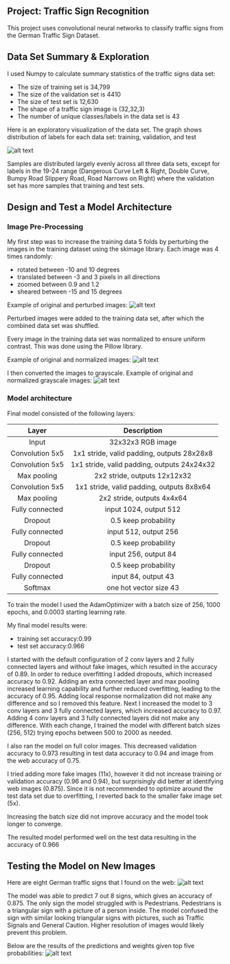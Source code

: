 ## Project: Traffic Sign Recognition

This project uses convolutional neural networks to classify traffic signs from the German Traffic Sign Dataset.

## Data Set Summary & Exploration

I used Numpy to calculate summary statistics of the traffic signs data set:

* The size of training set is 34,799
* The size of the validation set is 4410
* The size of test set is 12,630
* The shape of a traffic sign image is (32,32,3)
* The number of unique classes/labels in the data set is 43


Here is an exploratory visualization of the data set. The graph shows distribution of labels for each data set: training, validation, and test

![alt text](images/dataset.png)

Samples are distributed largely evenly across all three data sets, except for labels in the 19-24 range (Dangerous Curve Left & Right, Double Curve, Bumpy Road Slippery Road, Road Narrows on Right) where the validation set has more samples that training and test sets.

## Design and Test a Model Architecture
### Image Pre-Processing
My first step was to increase the training data 5 folds by perturbing the images in the training dataset using the skimage library. Each image was 4 times randomly:
* rotated between -10 and 10 degrees
* translated between -3 and 3 pixels in all directions
* zoomed between 0.9 and 1.2
* sheared between -15 and 15 degrees

Example of original and perturbed images:
![alt text](images/original_perturbed.png)

Perturbed images were added to the training data set, after which the combined data set was shuffled.

Every image in the training data set was normalized to ensure uniform contrast. This was done using the Pillow library.

Example of original and normalized images:
![alt text](images/normalized.png)

I then converted the images to grayscale. Example of original and normalized grayscale images:
![alt text](images/normalizedgrayscale.png)

### Model architecture
Final model consisted of the following layers:

| Layer         		|     Description	        					|
|:---------------------:|:---------------------------------------------:|
|Input         		| 32x32x3 RGB image   							|
|Convolution 5x5 | 1x1 stride, valid padding, outputs 28x28x8 |
|Convolution 5x5 | 1x1 stride, valid padding, outputs 24x24x32 |
|Max pooling | 2x2 stride, outputs 12x12x32 |
|Convolution 5x5 | 1x1 stride, valid padding, outputs 8x8x64 |
|Max pooling| 2x2 stride, outputs 4x4x64 |
|Fully connected | input 1024, output 512 |
|Dropout | 0.5 keep probability |
|Fully connected | input 512, output 256 |
|Dropout | 0.5 keep probability |
|Fully connected | input 256, output 84 |
|Dropout | 0.5 keep probability |
|Fully connected | input 84, output 43 |
|Softmax | one hot vector size 43|

To train the model I used the AdamOptimizer with a batch size of 256, 1000 epochs, and 0.0003 starting learning rate.

My final model results were:
* training set accuracy:0.99
* test set accuracy:0.966


I started with the default configuration of 2 conv layers and 2 fully connected layers and without fake images, which resulted in the accuracy of 0.89. In order to reduce overfitting I added dropouts, which increased accuracy to 0.92. Adding an extra connected layer and max pooling increased learning capability and further reduced overfitting, leading to the accuracy of 0.95. Adding local response normalization did not make any difference and so I removed this feature. Next I increased the model to 3 conv layers and 3 fully connected layers, which increased accuracy to 0.97. Adding 4 conv layers and 3 fully connected layers did not make any difference. With each change, I trained the model with different batch sizes (256, 512) trying epochs between 500 to 2000 as needed.

I also ran the model on full color images. This decreased validation accuracy to 0.973 resulting in test data accuracy to 0.94 and image from the web accuracy of 0.75.

I tried adding more fake images (11x), however it did not increase training or validation accuracy (0.96 and 0.94), but surprisingly did better at identifying web images (0.875). Since it is not recommended to optimize around the test data set due to overfitting, I reverted back to the smaller fake image set (5x).

Increasing the batch size did not improve accuracy and the model took longer to converge.

The resulted model performed well on the test data resulting in the accuracy of 0.966

## Testing the Model on New Images
Here are eight German traffic signs that I found on the web:
![alt text](images/web_original.png)

The model was able to predict 7 out 8 signs, which gives an accuracy of 0.875. The only sign the model struggled with is Pedestrians. Pedestrians is a triangular sign with a picture of a person inside. The model confused the sign with similar looking triangular signs with pictures, such as Traffic Signals and General Caution. Higher resolution of images would likely prevent this problem.

Below are the results of the predictions and weights given top five probabilities:
![alt text](images/web_predictions.png)
